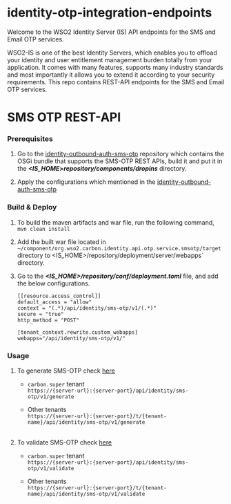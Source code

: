 # identity-otp-integration-endpoints
Welcome to the WSO2 Identity Server (IS) API endpoints for the SMS and Email OTP services.

WSO2-IS is one of the best Identity Servers, which enables you to offload your identity and user entitlement management 
burden totally from your application. It comes with many features, supports many industry standards and most importantly 
it allows you to extend it according to your security requirements. This repo contains REST-API endpoints for the SMS 
and Email OTP services.

# SMS OTP REST-API
### Prerequisites

1. Go to the [identity-outbound-auth-sms-otp](https://github.com/wso2-extensions/identity-outbound-auth-sms-otp) repository which contains the OSGi bundle that supports the SMS-OTP REST APIs, build it and put it in the
_**<IS_HOME>repository/components/dropins**_ directory.

2. Apply the configurations which mentioned in the [identity-outbound-auth-sms-otp](https://github.com/wso2-extensions/identity-outbound-auth-sms-otp)

### Build & Deploy
1. To build the maven artifacts and war file, run the following command,
   `mvn clean install`

2. Add the built war file located in `~/component/org.wso2.carbon.identity.api.otp.service.smsotp/target` 
directory to <IS_HOME>/repository/deployment/server/webapps` directory.

3. Go to the **_<IS_HOME>/repository/conf/deployment.toml_** file, and add the below configurations.
   ```
   [[resource.access_control]]
   default_access = "allow"
   context = "(.*)/api/identity/sms-otp/v1/(.*)"
   secure = "true"
   http_method = "POST"
   
   [tenant_context.rewrite.custom_webapps]
   webapps="/api/identity/sms-otp/v1/"
   ```
### Usage
1. To generate SMS-OTP check [here](https://github.com/maneeshaindrachapa/wso2-otp-service-endpoints/blob/master/component/org.wso2.carbon.identity.api.otp.service.smsotp/src/main/resources/sms-otp.yaml)
   
   - `carbon.super` tenant<br>
      `https://{server-url}:{server-port}/api/identity/sms-otp/v1/generate`
   
   - Other tenants<br>
     `https://{server-url}:{server-port}/t/{tenant-name}/api/identity/sms-otp/v1/generate`<br><br>

2. To validate SMS-OTP check [here](https://github.com/maneeshaindrachapa/wso2-otp-service-endpoints/blob/master/component/org.wso2.carbon.identity.api.otp.service.smsotp/src/main/resources/sms-otp.yaml)
 
    - `carbon.super` tenant<br>
     `https://{server-url}:{server-port}/api/identity/sms-otp/v1/validate`

    - Other tenants<br>
   `https://{server-url}:{server-port}/t/{tenant-name}/api/identity/sms-otp/v1/validate`